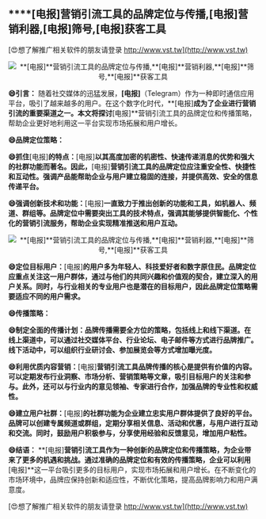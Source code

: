 ## ****[电报]**营销引流工具的品牌定位与传播,**[电报]**营销利器,**[电报]**筛号,**[电报]**获客工具**

[😍想了解推广相关软件的朋友请登录 http://www.vst.tw](http://www.vst.tw)

 <center><img src="https://vst.tw/MP4/tuiguang/png/1.png" alt="**[电报]**营销引流工具的品牌定位与传播,**[电报]**营销利器,**[电报]**筛号,**[电报]**获客工具"></center>

**😄引言：**
随着社交媒体的迅猛发展，**[电报]**（Telegram）作为一种即时通信应用平台，吸引了越来越多的用户。在这个数字化时代，**[电报]**成为了企业进行营销引流的重要渠道之一。本文将探讨**[电报]**营销引流工具的品牌定位和传播策略，帮助企业更好地利用这一平台实现市场拓展和用户增长。

**😄品牌定位策略：**

**😄抓住**[电报]**的特点：**[电报]**以其高度加密的机密性、快速传递消息的优势和强大的社群功能而著名。因此，**[电报]**营销引流工具的品牌定位应注重安全性、快捷性和互动性。强调产品能帮助企业与用户建立稳固的连接，并提供高效、安全的信息传递平台。**

**😄强调创新技术和功能：**[电报]**一直致力于推出创新的功能和工具，如机器人、频道、群组等。品牌定位中需要突出工具的技术特点，强调其能够提供智能化、个性化的营销引流服务，帮助企业实现精准推送和用户互动。**

 <center><img src="https://vst.tw/MP4/tuiguang/png/3.png" alt="**[电报]**营销引流工具的品牌定位与传播,**[电报]**营销利器,**[电报]**筛号,**[电报]**获客工具"></center>

**😄定位目标用户：**[电报]**的用户多为年轻人、科技爱好者和数字原住民。品牌定位应重点关注这一用户群体，通过与他们的共同兴趣和价值观的契合，建立深入的用户关系。同时，与行业相关的专业用户也是潜在的目标用户，因此品牌定位策略需要适应不同的用户需求。**

**😄传播策略：**

**😄制定全面的传播计划：品牌传播需要全方位的策略，包括线上和线下渠道。在线上渠道中，可以通过社交媒体平台、行业论坛、电子邮件等方式进行品牌推广。线下活动中，可以组织行业研讨会、参加展览会等方式增加曝光度。**

**😄利用优质内容营销：**[电报]**营销引流工具品牌传播的核心是提供有价值的内容。可以定期发布行业洞察、市场分析、营销策略等文章，吸引目标用户的关注和参与。此外，还可以与行业内的意见领袖、专家进行合作，加强品牌的专业性和权威性。**

**😄建立用户社群：**[电报]**的社群功能为企业建立忠实用户群体提供了良好的平台。品牌可以创建专属频道或群组，定期分享相关信息、活动和优惠，与用户进行互动和交流。同时，鼓励用户积极参与，分享使用经验和反馈意见，增加用户粘性。**

**😄结语：**
**[电报]**营销引流工具作为一种创新的品牌定位和传播策略，为企业带来了更多的机遇和挑战。通过准确的品牌定位和有效的传播策略，企业可以利用**[电报]**这一平台吸引更多的目标用户，实现市场拓展和用户增长。在不断变化的市场环境中，品牌应保持创新和适应性，不断优化策略，提高品牌影响力和用户满意度。

[😍想了解推广相关软件的朋友请登录 http://www.vst.tw](http://www.vst.tw)



